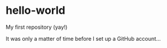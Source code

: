 # hello-world
My first repository (yay!)

It was only a matter of time before I set up a GitHub account...
